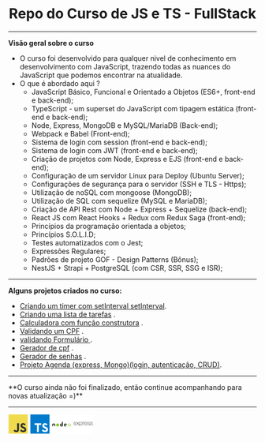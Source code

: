 <h1 align="center"> Repo do Curso de JS e TS - FullStack</h1>
<hr/>

**Visão geral sobre o curso**

- O curso foi desenvolvido para qualquer nivel de conhecimento em desenvolvimento com JavaScript, trazendo todas as nuances do JavaScript que podemos encontrar na atualidade.
- O que é abordado aqui ?
  - JavaScript Básico, Funcional e Orientado a Objetos (ES6+, front-end e back-end);
  - TypeScript - um superset do JavaScript com tipagem estática (front-end e back-end);
  - Node, Express, MongoDB e MySQL/MariaDB (Back-end);
  - Webpack e Babel (Front-end);
  - Sistema de login com session (front-end e back-end);
  - Sistema de login com JWT (front-end e back-end);
  - Criação de projetos com Node, Express e EJS (front-end e back-end);
  - Configuração de um servidor Linux para Deploy (Ubuntu Server);
  - Configurações de segurança para o servidor (SSH e TLS - Https);
  - Utilização de noSQL com mongoose (MongoDB);
  - Utilização de SQL com sequelize (MySQL e MariaDB);
  - Criação de API Rest com Node + Express + Sequelize (back-end);
  - React JS com React Hooks + Redux com Redux Saga (front-end);
  - Princípios da programação orientada a objetos;
  - Princípios S.O.L.I.D;
  - Testes automatizados com o Jest;
  - Expressões Regulares;
  - Padrões de projeto GOF - Design Patterns (Bônus);
  - NestJS + Strapi + PostgreSQL (com CSR, SSR, SSG e ISR);
<hr/>

**Alguns projetos criados no curso:**

- <a href="https://github.com/eulucasm/curso-js-ts/tree/master/Se%C3%A7%C3%A3o%202%20-%20Logica/28%20-%20Criando%20um%20timer%20com%20setInterval" target="_blank">Criando um timer com setInterval setInterval</a>.
- <a href="https://github.com/eulucasm/curso-js-ts/tree/master/Se%C3%A7%C3%A3o%202%20-%20Logica/29%20-%20Criando%20uma%20lista%20de%20tarefas" target="_blank">Criando uma lista de tarefas</a> .
- <a href="https://github.com/eulucasm/curso-js-ts/tree/master/Se%C3%A7%C3%A3o%203%20-%20JavaScript%20Fun%C3%A7%C3%B5es%20(Avan%C3%A7ado)/11%20-%20Calculadora%20com%20fun%C3%A7%C3%A3o%20construtora(calculadora2)" target="_blank">Calculadora com função construtora</a> .
- <a href="https://github.com/eulucasm/curso-js-ts/tree/master/Se%C3%A7%C3%A3o%205%20-%20JavaScript%20Objetos%20e%20prototypes%20(Avan%C3%A7ado)/08%20-%20Exercicio%20-%20Validando%20um%20CPF(algoritimo)" target="_blank">Validando um CPF</a> .
- <a href="https://github.com/eulucasm/curso-js-ts/tree/master/Se%C3%A7%C3%A3o%206%20-%20JavaScript%20Orientada%20a%20Objetos%20-%20POO/07%20-%20validando%20Formul%C3%A1rio%20(usando%20classes)" target="_blank">validando Formulário </a> .
- <a href="https://github.com/eulucasm/curso-js-ts/tree/master/Se%C3%A7%C3%A3o%208%20-%20JavaScript%20Tooling%20e%20ES6%20Modules%20-%20M%C3%B3dulos/07-Gerador-de-cpf" target="_blank">Gerador de cpf</a> .
- <a href="https://github.com/eulucasm/curso-js-ts/tree/master/Se%C3%A7%C3%A3o%208%20-%20JavaScript%20Tooling%20e%20ES6%20Modules%20-%20M%C3%B3dulos/08-Gerador-de-senhas" target="_blank">Gerador de senhas</a> .
- <a href="https://github.com/eulucasm/curso-js-ts/tree/master/Se%C3%A7%C3%A3o10-ProjetoAgenda" target="_blank">Projeto Agenda (express, Mongo)(login, autenticação, CRUD)</a>.

<hr/>
**O curso ainda não foi finalizado, então continue acompanhando para novas atualização =)**
<hr/>

<p align="left">

<img src="https://raw.githubusercontent.com/devicons/devicon/master/icons/javascript/javascript-original.svg" alt="javascript" width="40" height="40"/>  
<img src="https://raw.githubusercontent.com/devicons/devicon/master/icons/typescript/typescript-plain.svg" alt="typescript" width="40" height="40" />
<img src="https://raw.githubusercontent.com/devicons/devicon/master/icons/nodejs/nodejs-original-wordmark.svg" alt="nodejs" width="40" height="40"/>
<img src="https://raw.githubusercontent.com/devicons/devicon/master/icons/express/express-original-wordmark.svg" alt="express" width="40" height="40"/>
  
</p>
